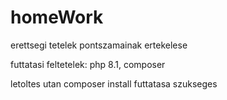 # homeWork
erettsegi tetelek pontszamainak ertekelese


futtatasi feltetelek:
php 8.1,
composer


letoltes utan composer install futtatasa szukseges
